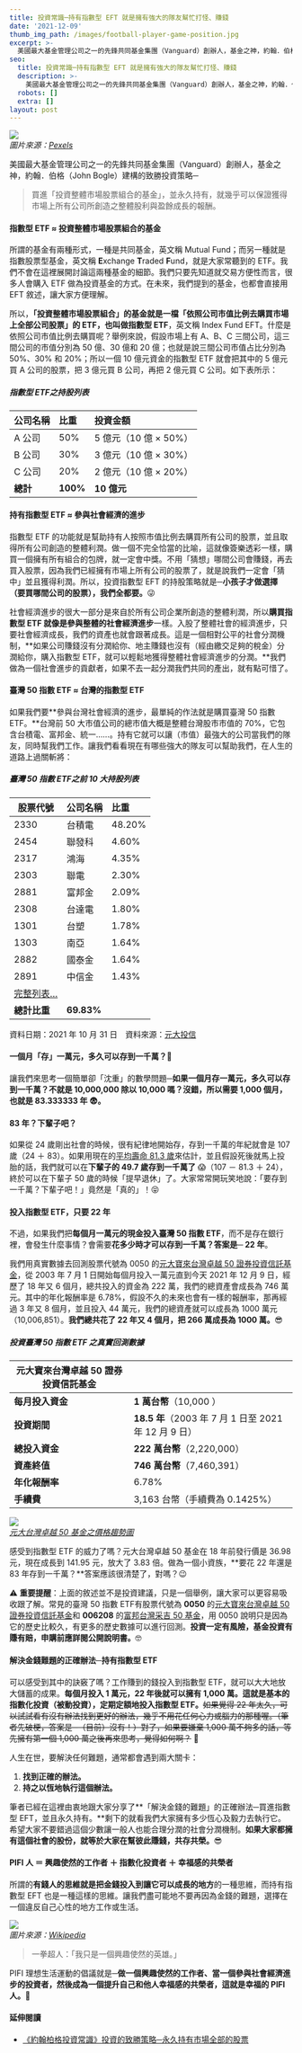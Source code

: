 ```yaml
---
title: 投資常識─持有指數型 EFT 就是擁有強大的隊友幫忙打怪、賺錢
date: '2021-12-09'
thumb_img_path: /images/football-player-game-position.jpg
excerpt: >-
  美國最大基金管理公司之一的先鋒共同基金集團（Vanguard）創辦人，基金之神，約翰．伯格（John Bogle）建構的致勝投資策略─買進「投資整體市場股票組合的基金」，並永久持有，就幾乎可以保證獲得市場上所有公司所創造之整體股利與盈餘成長的報酬。
seo:
  title: 投資常識─持有指數型 EFT 就是擁有強大的隊友幫忙打怪、賺錢
  description: >-
    美國最大基金管理公司之一的先鋒共同基金集團（Vanguard）創辦人，基金之神，約翰．伯格（John Bogle）建構的致勝投資策略─買進「投資整體市場股票組合的基金」，並永久持有，就幾乎可以保證獲得市場上所有公司所創造之整體股利與盈餘成長的報酬。
  robots: []
  extra: []
layout: post
---
```

![](/images/football-player-game-position.jpg)  
*圖片來源：[Pexels](https://www.pexels.com/photo/football-player-game-position-163398)*

美國最大基金管理公司之一的先鋒共同基金集團（Vanguard）創辦人，基金之神，約翰．伯格（John Bogle）建構的致勝投資策略─

> 買進「投資整體市場股票組合的基金」，並永久持有，就幾乎可以保證獲得市場上所有公司所創造之整體股利與盈餘成長的報酬。

#### 指數型 ETF ≈ 投資整體市場股票組合的基金

所謂的基金有兩種形式，一種是共同基金，英文稱 Mutual Fund；而另一種就是指數股票型基金，英文稱 **E**xchange **T**raded **F**und，就是大家常聽到的 ETF。我們不會在這裡展開討論這兩種基金的細節。我們只要先知道就交易方便性而言，很多人會購入 ETF 做為投資基金的方式。在未來，我們提到的基金，也都會直接用 EFT 敘述，讓大家方便理解。

所以，**「投資整體市場股票組合」的基金就是一檔「依照公司市值比例去購買市場上全部公司股票」的 ETF，也叫做指數型 ETF**，英文稱 Index Fund EFT。什麼是依照公司市值比例去購買呢？舉例來說，假設市場上有 A、B、C 三間公司，這三間公司的市值分別為 50 億、30 億和 20 億；也就是說三間公司市值占比分別為 50%、30% 和 20%；所以一個 10 億元資金的指數型 ETF 就會把其中的 5 億元買 A 公司的股票，把 3 億元買 B 公司，再把 2 億元買 C 公司。如下表所示：

##### 指數型 ETF之持股列表

公司名稱|比重|投資金額
----|:-----|:-----
A 公司|50%|5 億元（10 億 × 50%）
B 公司|30%|3 億元（10 億 × 30%）
C 公司|20%|2 億元（10 億 × 20%）
**總計**|**100%**|**10 億元**

#### 持有指數型 ETF ≈ 參與社會經濟的進步

指數型 ETF 的功能就是幫助持有人按照市值比例去購買所有公司的股票，並且取得所有公司創造的整體利潤。做一個不完全恰當的比喻，這就像簽樂透彩一樣，購買一個擁有所有組合的包牌，就一定會中獎。不用「猜想」哪間公司會賺錢，再去買入股票，因為我們已經擁有市場上所有公司的股票了，就是說我們一定會「猜中」並且獲得利潤。所以，投資指數型 EFT 的持股策略就是─**小孩子才做選擇（要買哪間公司的股票），我們全都要。**😜

社會經濟進步的很大一部分是來自於所有公司企業所創造的整體利潤，所以**購買指數型 ETF 就像是參與整體的社會經濟進步**一樣。入股了整體社會的經濟進步，只要社會經濟成長，我們的資產也就會跟著成長。這是一個相對公平的社會分潤機制，**如果公司賺錢沒有分潤給你、地主賺錢也沒有（經由繳交足夠的稅金）分潤給你，購入指數型 ETF，就可以輕鬆地獲得整體社會經濟進步的分潤。**我們做為一個社會進步的貢獻者，如果不去一起分潤我們共同的產出，就有點可惜了。

#### 臺灣 50 指數 ETF ≈ 台灣的指數型 ETF

如果我們要**參與台灣社會經濟的進步，最單純的作法就是購買臺灣 50 指數 ETF。**台灣前 50 大市值公司的總市值大概是整體台灣股市市值的 70%，它包含台積電、富邦金、統一……。持有它就可以讓（市值）最強大的公司當我們的隊友，同時幫我們工作。讓我們看看現在有哪些強大的隊友可以幫助我們，在人生的道路上過關斬將：

##### 臺灣 50 指數 ETF之前 10 大持股列表

股票代號|公司名稱|比重
----|:----|:-----
2330|台積電|48.20%
2454|聯發科|4.60%
2317|鴻海　|4.35%
2303|聯電　|2.30%
2881|富邦金|2.09%
2308|台達電|1.80%
1301|台塑　|1.78%
1303|南亞　|1.64%
2882|國泰金|1.64%
2891|中信金|1.43%
|[完整列表…](https://www.cmoney.tw/etf/e210.aspx?key=0050)
|**總計比重**|**69.83%**

資料日期：2021 年 10 月 31 日　資料來源：[元大投信](https://www.yuantafunds.com/myfund/information/1066)

#### 一個月「存」一萬元，多久可以存到一千萬？🤔
讓我們來思考一個簡單卻「沈重」的數學問題─**如果一個月存一萬元，多久可以存到一千萬？**不就是 10,000,000 除以 10,000 嗎？沒錯，所以**需要 1,000 個月，也就是 83.333333 年 😨。**

#### 83 年？下輩子吧？
如果從 24 歲剛出社會的時候，很有紀律地開始存，存到一千萬的年紀就會是 107 歲（24 ＋ 83）。如果用現在的[平均壽命 81.3 歲](https://www.moi.gov.tw/News_Content.aspx?n=4&s=235543)來估計，並且假設死後就馬上投胎的話，我們就可以在**下輩子的 49.7 歲存到一千萬了** 😱（107 － 81.3 ＋ 24），終於可以在下輩子 50 歲的時候「提早退休」了。大家常常開玩笑地說：「要存到一千萬？下輩子吧！」竟然是「真的」！😝

#### 投入指數型 ETF，只要 22 年
不過，如果我們把**每個月一萬元的現金投入臺灣 50 指數 ETF**，而不是存在銀行裡，會發生什麼事情？會需要**花多少時才可以存到一千萬？答案是─ 22 年**。

我們用真實數據去回測股票代號為 0050 的[元大寶來台灣卓越 50 證券投資信託基金](https://www.yuantafunds.com/myfund/information/1066)，從 2003 年 7 月 1 日開始每個月投入一萬元直到今天 2021 年 12 月 9 日，經歷了 18 年又 6 個月，總共投入的資金為 222 萬，我們的總資產會成長為 746 萬元。其中的年化報酬率是 6.78%，假設不久的未來也會有一樣的報酬率，那再經過 3 年又 8 個月，並且投入 44 萬元，我們的總資產就可以成長為 1000 萬元（10,006,851）。**我們總共花了 22 年又 4 個月，把 266 萬成長為 1000 萬。**😎

##### 投資臺灣 50 指數 ETF 之真實回測數據
元大寶來台灣卓越 50 證券投資信託基金|　
--------------|:------------------------------------------------
**每月投入資金**|**1 萬台幣**（10,000 ）
**投資期間**　　|**18.5 年**（2003 年 7 月 1 日至 2021 年 12 月 9 日）
**總投入資金**　|**222 萬台幣**（2,220,000）
**資產終值**　　|**746 萬台幣**（7,460,391）
**年化報酬率**　|6.78%
**手續費**　　　|3,163 台幣（手續費為 0.1425%）

![](/images/0050-trends.png)  
*[元大台灣卓越 50 基金之價格趨勢圖](https://tw.tradingview.com/chart/?symbol=0050)*

感受到指數型 ETF 的威力了嗎？元大台灣卓越 50 基金在 18 年前發行價是 36.98 元，現在成長到 141.95 元，放大了 3.83 倍。做為一個小資族，**要花 22 年還是 83 年存到一千萬？**答案應該很清楚了，對嗎？😉

⚠️ **重要提醒**：上面的敘述並不是投資建議，只是一個舉例，讓大家可以更容易吸收跟了解。常見的臺灣 50 指數 ETF有股票代號為 **0050** 的[元大寶來台灣卓越 50 證券投資信託基金](https://www.yuantafunds.com/myfund/information/1066)和 **006208** 的[富邦台灣采吉 50 基金](https://www.fubon.com/asset-management/fund/info/fund?Fd=40)，用 0050 說明只是因為它的歷史比較久，有更多的歷史數據可以進行回測。**投資一定有風險，基金投資有賺有賠，申購前應詳閱公開說明書。**🤓

#### 解決金錢難題的正確辦法─持有指數型 ETF

可以感受到其中的訣竅了嗎？工作賺到的錢投入到指數型 ETF，就可以大大地放大儲蓄的成果。**每個月投入 1 萬元，22 年後就可以擁有 1,000 萬。這就是基本的指數化投資（被動投資），定期定額地投入指數型 ETF。**~~如果覺得 22 年太久，可以試試看有沒有辦法找到更好的辦法，幾乎不用花任何心力或腦力的那種喔。（筆者先破梗，答案是─（目前）沒有！）對了，如果要嫌棄 1,000 萬不夠多的話，等先擁有第一個 1,000 萬之後再來思考，覺得如何啊？~~ 🤗

人生在世，要解決任何難題，通常都會遇到兩大關卡：

1. **找到正確的辦法。**
2. **持之以恆地執行這個辦法。**

筆者已經在這裡由衷地跟大家分享了**「解決金錢的難題」的正確辦法─買進指數型 EFT，並且永久持有。**剩下的就看我們大家擁有多少恆心及毅力去執行它。希望大家不要錯過這個少數讓一般人也能合理分潤的社會分潤機制。**如果大家都擁有這個社會的股份，就等於大家在幫彼此賺錢，共存共榮。**😎

#### PIFI 人 ＝ 興趣使然的工作者 ＋ 指數化投資者 ＋ 幸福感的共榮者

所謂的**有錢人的思維就是把金錢投入到讓它可以成長的地方**的一種思維，而持有指數型 EFT 也是一種這樣的思維。讓我們盡可能地不要再因為金錢的難題，選擇在一個違反自己心性的地方工作或生活。

![](/images/one-punch-man.jpg)  
*圖片來源：[Wikipedia](https://commons.wikimedia.org/wiki/File:Cosplayer_of_Saitama,_One_Punch-Man_Top_View_at_CWT41_20151212.jpg)*
> 一拳超人：「我只是一個興趣使然的英雄。」

PIFI 理想生活運動的倡議就是─**做一個興趣使然的工作者、當一個參與社會經濟進步的投資者，然後成為一個提升自己和他人幸福感的共榮者，這就是幸福的 PIFI 人。**🤘

#### 延伸閱讀
- [《約翰柏格投資常識》投資的致勝策略─永久持有市場全部的股票](/posts/common-sense-investing/)
